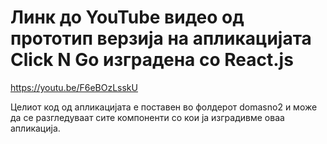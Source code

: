 # Линк до YouTube видео од прототип верзија на апликацијата Click N Go изградена со React.js 
https://youtu.be/F6eBOzLsskU

Целиот код од апликацијата е поставен во фолдерот domasno2 и може да се разгледуваат сите компоненти со кои ја изградивме оваа апликација.
